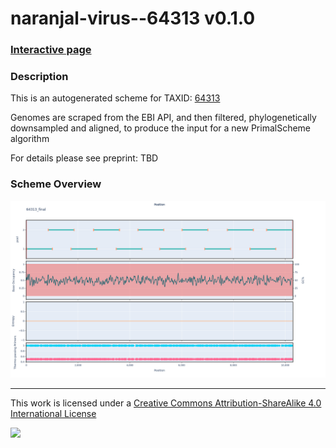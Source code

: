 # naranjal-virus--64313 v0.1.0

### [Interactive page](https://chrisgkent.github.io/schemes/naranjal-virus--64313-1000-v0.1.0)

### Description

This is an autogenerated scheme for TAXID: [64313](https://www.ncbi.nlm.nih.gov/Taxonomy/Browser/wwwtax.cgi?mode=Info&id=64313&lvl=3&lin=f&keep=1&srchmode=1&unlock)

Genomes are scraped from the EBI API, and then filtered, phylogenetically downsampled and aligned, to produce the input for a new PrimalScheme algorithm

For details please see preprint: TBD

### Scheme Overview

![Alt text](work/64313_final.png '64313_final.png')

------------------------------------------------------------------------

This work is licensed under a [Creative Commons Attribution-ShareAlike 4.0 International License](http://creativecommons.org/licenses/by-sa/4.0/) 

![](https://i.creativecommons.org/l/by-sa/4.0/88x31.png)